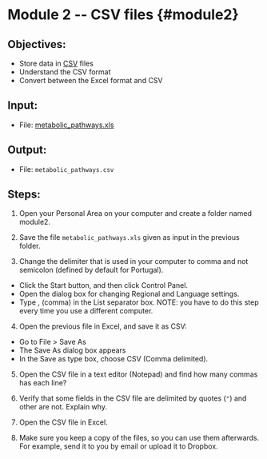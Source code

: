 # Module 2 -- CSV files {#module2}

## Objectives:

- Store data in [CSV](https://en.wikipedia.org/wiki/Comma-separated_values) files
- Understand the CSV format
- Convert between the Excel format and CSV

## Input:

- File: [metabolic_pathways.xls](files/metabolic_pathways.xls)

## Output:
- File: `metabolic_pathways.csv`

## Steps:

1. Open your Personal Area on your computer and create a folder named module2.

2. Save the file `metabolic_pathways.xls` given as input in the previous folder.

3. Change the delimiter that is used in your computer to comma and not semicolon (defined by default for Portugal).
- Click the Start button, and then click Control Panel.
- Open the dialog box for changing Regional and Language settings.
- Type , (comma) in the List separator box.
NOTE: you have to do this step every time you use a different computer.

4. Open the previous file in Excel, and save it as CSV:
- Go to File > Save As
- The Save As dialog box appears
- In the Save as type box, choose CSV (Comma delimited). 

5. Open the CSV file in a text editor (Notepad) and find how many commas has each line?

6. Verify that some fields in the CSV file are delimited by quotes <nobr>(`"`)</nobr> and other are not. Explain why.

7. Open the CSV file in Excel.

8. Make sure you keep a copy of the files, so you can use them afterwards.
For example, send it to you by email or upload it to Dropbox.






